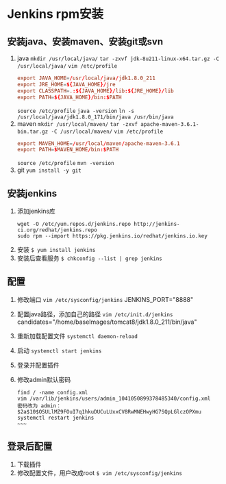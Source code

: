 # Jenkins rpm安装
## 安装java、安装maven、安装git或svn
1. java
    `mkdir /usr/local/java/`
    `tar -zxvf jdk-8u211-linux-x64.tar.gz -C /usr/local/java/`
    `vim /etc/profile`
    ~~~ conf
    export JAVA_HOME=/usr/local/java/jdk1.8.0_211
    export JRE_HOME=${JAVA_HOME}/jre
    export CLASSPATH=.:${JAVA_HOME}/lib:${JRE_HOME}/lib
    export PATH=${JAVA_HOME}/bin:$PATH
    ~~~
    `source /etc/profile`
    `java -version`
    `ln -s /usr/local/java/jdk1.8.0_171/bin/java /usr/bin/java`
2. maven
    `mkdir /usr/local/maven/`
    `tar -zxvf apache-maven-3.6.1-bin.tar.gz -C /usr/local/maven/`
    `vim /etc/profile`
    ~~~ conf
    export MAVEN_HOME=/usr/local/maven/apache-maven-3.6.1
    export PATH=$MAVEN_HOME/bin:$PATH
    ~~~
    `source /etc/profile`
    `mvn -version`
3. git
    `yum install -y git`
## 安装jenkins
1. 添加jenkins库
    ~~~ shell
	wget -O /etc/yum.repos.d/jenkins.repo http://jenkins-ci.org/redhat/jenkins.repo
    sudo rpm --import https://pkg.jenkins.io/redhat/jenkins.io.key
    ~~~
2. 安装
	`$ yum install jenkins`
3. 安装后查看服务
	`$ chkconfig --list | grep jenkins`
## 配置
1. 修改端口
    `vim /etc/sysconfig/jenkins`
	JENKINS_PORT="8888"
2. 配置java路径，添加自己的路径
    `vim /etc/init.d/jenkins`
	candidates="/home/baseImages/tomcat8/jdk1.8.0_211/bin/java"
3. 重新加载配置文件
    `systemctl daemon-reload`
4. 启动
    `systemctl start jenkins`
5. 登录并配置插件
    
6. 修改admin默认密码
    ~~~~ shell
	find / -name config.xml
	vim /var/lib/jenkins/users/admin_1041050899378485340/config.xml
	密码改为 admin： $2a$10$OSULlMZ9FOuI7q1hkuDUCuLUxxCV8RwMNEHwyHG7SQpLGlczOPXmu
	systemctl restart jenkins
    ~~~
## 登录后配置
1. 下载插件
2. 修改配置文件，用户改成root
    `$ vim /etc/sysconfig/jenkins`
